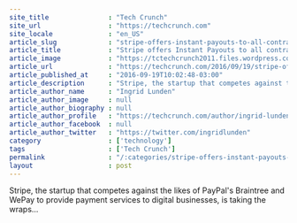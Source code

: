 ```yaml
---
site_title               : "Tech Crunch"
site_url                 : "https://techcrunch.com"
site_locale              : "en_US"
article_slug             : "stripe-offers-instant-payouts-to-all-contractors-after-early-rollouts-at-lyft-care-com-gopanache"
article_title            : "Stripe offers Instant Payouts to all contractors after early rollouts at Lyft, Care.com, goPanache"
article_image            : "https://tctechcrunch2011.files.wordpress.com/2016/04/lyft_pink_mustache.jpg?w=764&h=400&crop=1"
article_url              : "https://techcrunch.com/2016/09/19/stripe-offers-instant-payouts-to-all-contractors-after-early-rollouts-at-lyft-care-com-gopanache/"
article_published_at     : "2016-09-19T10:02:48-03:00"
article_description      : "Stripe, the startup that competes against the likes of PayPal's Braintree and WePay to provide payment services to digital businesses, is taking the wraps..."
article_author_name      : "Ingrid Lunden"
article_author_image     : null
article_author_biography : null
article_author_profile   : "https://techcrunch.com/author/ingrid-lunden/"
article_author_facebook  : null
article_author_twitter   : "https://twitter.com/ingridlunden"
category                 : ['technology']
tags                     : ['Tech Crunch']
permalink                : "/:categories/stripe-offers-instant-payouts-to-all-contractors-after-early-rollouts-at-lyft-care-com-gopanache/"
layout                   : post
---
```


Stripe, the startup that competes against the likes of PayPal's Braintree and WePay to provide payment services to digital businesses, is taking the wraps...
